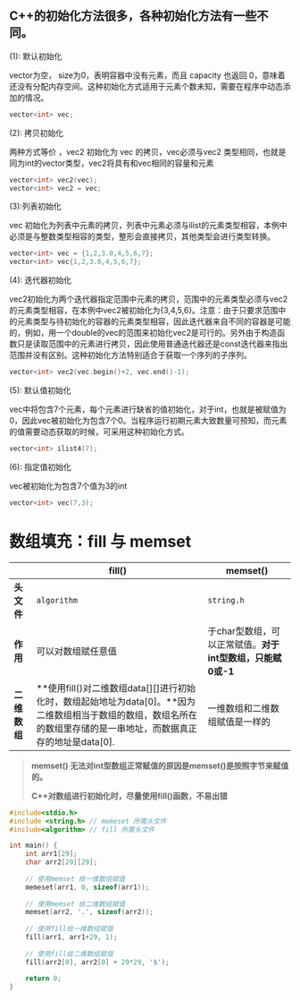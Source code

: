 ## C++的初始化方法很多，各种初始化方法有一些不同。

(1): 默认初始化

vector为空， size为0，表明容器中没有元素，而且 capacity 也返回 0，意味着还没有分配内存空间。这种初始化方式适用于元素个数未知，需要在程序中动态添加的情况。

```cpp
vector<int> vec;
```

(2): 拷贝初始化

两种方式等价 ，vec2 初始化为 vec 的拷贝，vec必须与vec2 类型相同，也就是同为int的vector类型，vec2将具有和vec相同的容量和元素

```cpp
vector<int> vec2(vec);
vector<int> vec2 = vec; 
```

(3):列表初始化

vec 初始化为列表中元素的拷贝，列表中元素必须与ilist的元素类型相容，本例中必须是与整数类型相容的类型，整形会直接拷贝，其他类型会进行类型转换。

```cpp
vector<int> vec = {1,2,3.0,4,5,6,7};
vector<int> vec{1,2,3.0,4,5,6,7};
```

(4): 迭代器初始化

vec2初始化为两个迭代器指定范围中元素的拷贝，范围中的元素类型必须与vec2 的元素类型相容，在本例中vec2被初始化为{3,4,5,6}。注意：由于只要求范围中的元素类型与待初始化的容器的元素类型相容，因此迭代器来自不同的容器是可能的，例如，用一个double的vec的范围来初始化vec2是可行的。另外由于构造函数只是读取范围中的元素进行拷贝，因此使用普通迭代器还是const迭代器来指出范围并没有区别。这种初始化方法特别适合于获取一个序列的子序列。

```cpp
vector<int> vec2(vec.begin()+2, vec.end()-1);
```

(5): 默认值初始化

vec中将包含7个元素，每个元素进行缺省的值初始化，对于int，也就是被赋值为0，因此vec被初始化为包含7个0。当程序运行初期元素大致数量可预知，而元素的值需要动态获取的时候，可采用这种初始化方式。

```cpp
vector<int> ilist4(7);
```

(6): 指定值初始化

vec被初始化为包含7个值为3的int

```cpp
vector<int> vec(7,3);
```





# 数组填充：fill 与 memset

|              | fill()                                                       | memset()                                                   |
| ------------ | ------------------------------------------------------------ | ---------------------------------------------------------- |
| **头文件**   | `algorithm`                                                  | `string.h`                                                 |
| **作用**     | 可以对数组赋任意值                                           | 于char型数组，可以正常赋值。**对于int型数组，只能赋0或-1** |
| **二维数组** | **使用fill()对二维数组data[]\[]进行初始化时，数组起始地址为data[0]。**因为二维数组相当于数组的数组，数组名所在的数组里存储的是一串地址，而数据真正存的地址是data[0]. | 一维数组和二维数组赋值是一样的                             |

> **memset() 无法对int型数组正常赋值的原因是memset()是按照字节来赋值的。**
>
> **C++对数组进行初始化时，尽量使用fill()函数，不易出错**

```c++
#include<stdio.h>
#include <string.h>	// memeset 所需头文件 
#include<algorithm>	// fill 所需头文件 

int main() {
	int arr1[29];
	char arr2[29][29];
	
	// 使用memset 给一维数组赋值
	memeset(arr1, 0, sizeof(arr1)); 
	
	// 使用memset 给二维数组赋值 
	memset(arr2, '.', sizeof(arr2));
	
	// 使用fill给一维数组赋值 
	fill(arr1, arr1+29, 1);
	
	// 使用fill给二维数组赋值 
	fill(arr2[0], arr2[0] + 29*29, '$');
	
	return 0;
} 
```










